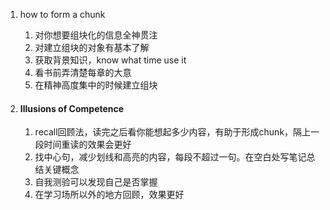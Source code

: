 1. how to form a chunk

   1. 对你想要组块化的信息全神贯注
   2. 对建立组块的对象有基本了解
   3. 获取背景知识，know what time use it
   4. 看书前弄清楚每章的大意
   5. 在精神高度集中的时候建立组块

2. #### Illusions of Competence

   1. recall回顾法，读完之后看你能想起多少内容，有助于形成chunk，隔上一段时间重读的效果会更好
   2. 找中心句，减少划线和高亮的内容，每段不超过一句。在空白处写笔记总结关键概念
   3. 自我测验可以发现自己是否掌握
   4. 在学习场所以外的地方回顾，效果更好